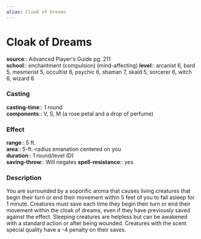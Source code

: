 ```yaml
---
alias: Cloak of Dreams
---
```


# Cloak of Dreams 

**source**:: Advanced Player's Guide pg. 211  
**school**:: enchantment (compulsion) (mind-affecting)
**level**:: arcanist 6, bard 5, mesmerist 5, occultist 6, psychic 6, shaman 7, skald 5, sorcerer 6, witch 6, wizard 6

### Casting 

**casting-time**:: 1 round  
**components**:: V, S, M (a rose petal and a drop of perfume)

### Effect 

**range**:: 5 ft.  
**area**:: 5-ft.-radius emanation centered on you  
**duration**:: 1 round/level (D)  
**saving-throw**:: Will negates
**spell-resistance**:: yes

### Description 

You are surrounded by a soporific aroma that causes living creatures that begin their turn or end their movement within 5 feet of you to fall asleep for 1 minute. Creatures must save each time they begin their turn or end their movement within the cloak of dreams, even if they have previously saved against the effect. Sleeping creatures are helpless but can be awakened with a standard action or after being wounded. Creatures with the scent special quality have a -4 penalty on their saves.
